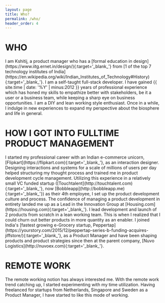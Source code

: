 ```yaml
---
layout: page
title: Who?
permalink: /who/
header_order: 4
---
```

<h1 class="heading">WHO</h1>
I am Kshitij, a product manager who has a [formal education in design](https://www.iitg.ernet.in/design/){:target='_blank_'} from [1 of the top 7 technology institutes of India](https://en.wikipedia.org/wiki/Indian_Institutes_of_Technology#History){:target='_blank_'}. I am a self-taught full-stack developer. I have gained {{ site.time | date: '%Y' | minus:2012 }} years of professional experience which has honed my skills to empathize better with stakeholders, be it a user or a business team, while keeping a sharp eye on business opportunities. I am a DIY and lean working style enthusiast. Once in a while, I indulge in new experiences to expand my perspective about the biosphere and life in general.

<h1 class="heading">HOW I GOT INTO FULLTIME PRODUCT MANAGEMENT</h1>
I started my professional career with an Indian e-commerce unicorn, [Flipkart](https://flipkart.com){:target='_blank_'}, as an interaction designer. Designing interactions and systems for a scale of millions of users per day helped structuring my thought process and trained me in product development cycle management. Utilizing this experience in a relatively small VC funded startup ([Touchtalent](http://touchtalent.com){:target='_blank_'}, now [Bobbleapp](http://bobbleapp.me){:target='_blank_'}) as their 4th employee, I set up the product development culture and process. The confidence of managing a product development in entirety landed me up as a Lead in the Innovation Group at [Housing.com](https://housing.com){:target='_blank_'}. I lead development and launch of 2 products from scratch in a lean working team. This is when I realized that I could churn out better products in more quantity as an enabler. I joined India's [fastest growing e-Grocery startup, Peppertap](https://yourstory.com/2015/12/peppertap-series-b-funding-acquires-jiffstore/){:target='_blank_'}, as a Product Manager and have been shaping products and product strategies since then at the parent company, [Nuvo Logistics](http://nuvoex.com){:target='_blank_'}.

<h1 class="heading">REMOTE WORK</h1>
The remote working notion has always interested me. With the remote work trend catching up, I started experimenting with my time utilization. Having freelanced for startups from Netherlands, Singapore and Sweden as a Product Manager, I have started to like this mode of working.